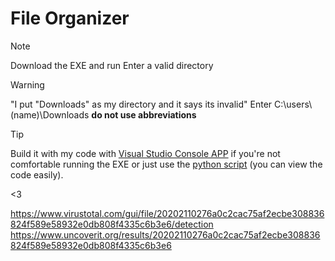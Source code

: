 # File Organizer
> [!NOTE]
> Download the EXE and run
> Enter a valid directory




> [!WARNING]
> "I put "Downloads" as my directory and it says its invalid"
> Enter C:\users\ (name)\Downloads **do not use abbreviations**




> [!TIP]
>Build it with my code with [Visual Studio Console APP](https://visualstudio.microsoft.com/downloads/) if you're not comfortable running the EXE or just use the [python script](https://github.com/PenkD/FileOrganizer) (you can view the code easily).


<3

https://www.virustotal.com/gui/file/20202110276a0c2cac75af2ecbe308836824f589e58932e0db808f4335c6b3e6/detection
https://www.uncoverit.org/results/20202110276a0c2cac75af2ecbe308836824f589e58932e0db808f4335c6b3e6


